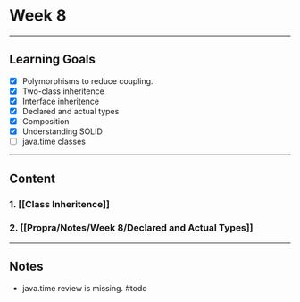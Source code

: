 # Week 8
---
## Learning Goals
- [x] Polymorphisms to reduce coupling.
- [x] Two-class inheritence
- [x] Interface inheritence
- [x] Declared and actual types
- [x] Composition
- [x] Understanding SOLID
- [ ] java.time classes
---
## Content
### 1. [[Class Inheritence]]
### 2. [[Propra/Notes/Week 8/Declared and Actual Types]]
---
## Notes
- java.time review is missing. #todo 